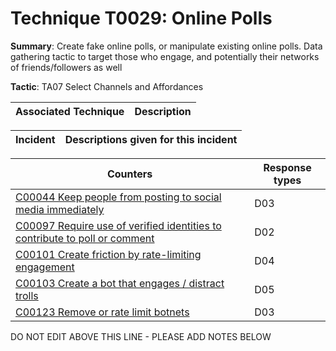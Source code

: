 # Technique T0029: Online Polls

**Summary**: Create fake online polls, or manipulate existing online polls. Data gathering tactic to target those who engage, and potentially their networks of friends/followers as well

**Tactic**: TA07 Select Channels and Affordances           


| Associated Technique | Description |
| --------- | ------------------------- |



| Incident | Descriptions given for this incident |
| -------- | -------------------- |



| Counters | Response types |
| -------- | -------------- |
| [C00044 Keep people from posting to social media immediately](../../generated_pages/counters/C00044.md) | D03 |
| [C00097 Require use of verified identities to contribute to poll or comment](../../generated_pages/counters/C00097.md) | D02 |
| [C00101 Create friction by rate-limiting engagement](../../generated_pages/counters/C00101.md) | D04 |
| [C00103 Create a bot that engages / distract trolls](../../generated_pages/counters/C00103.md) | D05 |
| [C00123 Remove or rate limit botnets](../../generated_pages/counters/C00123.md) | D03 |


DO NOT EDIT ABOVE THIS LINE - PLEASE ADD NOTES BELOW